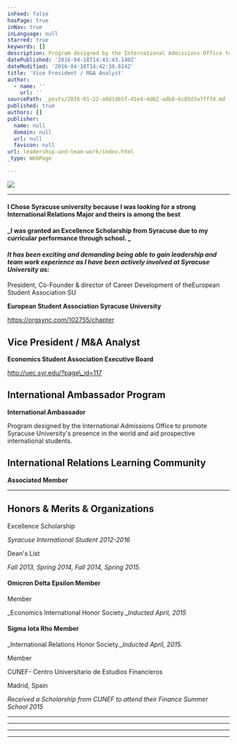 ```yaml
---
inFeed: false
hasPage: true
inNav: true
inLanguage: null
starred: true
keywords: []
description: Program designed by the International Admissions Office to promote Syracuse University’s presence in the world and aid prospective international students.
datePublished: '2016-04-18T14:43:43.140Z'
dateModified: '2016-04-18T14:42:30.814Z'
title: 'Vice President / M&A Analyst'
author:
  - name: ''
    url: ''
sourcePath: _posts/2016-01-22-a0d1db5f-d1e4-4d62-adb8-6c85d3a7fffd.md
published: true
authors: []
publisher:
  name: null
  domain: null
  url: null
  favicon: null
url: leadership-and-team-work/index.html
_type: WebPage

---
```

![](https://s3-us-west-2.amazonaws.com/the-grid-img/p/e08168e7dae190afe1a75fb52652dfade74bd151.png)

****

#### I Chose Syracuse university because I was looking for a strong International Relations Major and theirs is among the best

#### _I was granted an Excellence Scholarship from Syracuse due to my curricular performance through school. _

#### _It has been exciting and demanding being able to gain leadership and team work experience as I have been actively involved at Syracuse University as:_

President, Co-Founder & director of Career Development of theEuropean Student Association SU

**European Student Association Syracuse University**

https://orgsync.com/102755/chapter

## Vice President / M&A Analyst

**Economics Student Association Executive Board**

http://uec.syr.edu/?page\_id=117

## International Ambassador Program

**International Ambassador**

Program designed by the International Admissions Office to promote Syracuse University's presence in the world and aid prospective international students.

## International Relations Learning Community

**Associated Member**

****

## Honors & Merits & Organizations

Excellence Scholarship

_Syracuse International Student 2012-2016_

Dean's List

_Fall 2013, Spring 2014, Fall 2014, Spring 2015\._

#### Omicron Delta Epsilon Member

Member

_Economics International Honor Society.__Inducted April, 2015_

#### Sigma Iota Rho Member

_International Relations Honor Society.__Inducted April, 2015\._

Member

CUNEF- Centro Universitario de Estudios Financieros

Madrid, Spain

_Received a Scholarship from CUNEF to attend their Finance Summer School 2015_

****

****

****

****